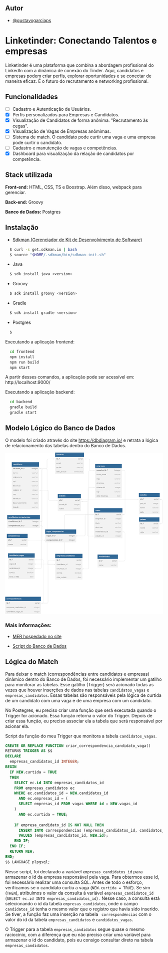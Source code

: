 ## Autor

- [@gustavogarciaps](https://github.com/gustavogarciaps)

# Linketinder: Conectando Talentos e empresas

Linketinder é uma plataforma que combina a abordagem profissional do LinkedIn com a dinâmica de conexão do Tinder. Aqui, candidatos e empresas podem criar perfis, explorar oportunidades e se conectar de maneira eficaz. É o futuro do recrutamento e networking profissional.

## Funcionalidades

- [ ] Cadastro e Autenticação de Usuários.
- [x] Perfis personalizados para Empresas e Candidatos.
- [x] Visualização de Candidatos de forma anônima. "Recrutamento às cegas".
- [x] Visualização de Vagas de Empresas anômimas.
- [ ] Sistema de match. O candidato pode curtir uma vaga e uma empresa pode curtir o candidato.
- [ ] Cadastro e manutenção de vagas e competências.
- [x] Dashboard para visualização da relação de candidatos por competência.

## Stack utilizada

**Front-end:** HTML, CSS, TS e Boostrap. Além disso, webpack para gerenciar.

**Back-end:** Groovy

**Banco de Dados:** Postgres

## Instalação

- [Sdkman (Gerenciador de Kit de Desenvolvimento de Software)](https://sdkman.io/)

```bash
  $ curl -s get.sdkman.io | bash
  $ source "$HOME/.sdkman/bin/sdkman-init.sh"
```

- Java

```bash
  $ sdk install java <version>
```
- Groovy

```bash
  $ sdk install groovy <version>
```
- Gradle

```bash
  $ sdk install gradle <version>
```
 - Postgres
```bash
  $ 
```
Executando a aplicação frontend:

```bash
  cd frontend
  npm install
  npm run build
  npm start
```
A partir desses comandos, a aplicação pode ser acessível em: http://localhost:9000/

Executando a aplicação backend:

```bash
  cd backend
  gradle build
  gradle start
```

## Modelo Lógico do Banco de Dados

O modelo foi criado através do site https://dbdiagram.io/ e retrata a lógica de relacionamento das tabelas dentro do Banco de Dados.

![MER](https://raw.githubusercontent.com/gustavogarciaps/Linketinder/ab979c68b8f7fe96e07f0e1c35c5cb2d4b7743ed/docs/mer.svg)

### Mais informações:

- [MER hospedado no site](https://dbdiagram.io/d/Linketinder-65172b5fffbf5169f0c2c134)

- [Script do Banco de Dados](https://github.com/gustavogarciaps/Linketinder/blob/master/docs/script.sql)

## Lógica do Match

Para deixar o match (correspondências entre candidatos e empresas) dinâmico dentro do Banco de Dados, foi necessário implementar um gatilho para monitorar as tabelas. Esse gatilho (Trigger) será acionado todas as vezes que houver inserções de dados nas tabelas ```candidatos_vagas``` e ```empresas_candidatos```. Essas tabelas são responsáveis pela lógica de curtida de um candidato com uma vaga e de uma empresa com um candidato.

No Postegres, eu preciso criar uma função que será executada quando o Trigger for acionado. Essa função retorna o valor do Trigger. Depois de criar essa função, eu preciso associar ela a tabela que será responsável por acionar ela.


Script da função do meu Trigger que monitora a tabela ```candidatos_vagas```.

```SQL
CREATE OR REPLACE FUNCTION criar_correspondencia_candidato_vaga()
RETURNS TRIGGER AS $$
DECLARE
  empresas_candidatos_id INTEGER;
BEGIN
  IF NEW.curtida = TRUE 
  THEN
    SELECT ec.id INTO empresas_candidatos_id
    FROM empresas_candidatos ec
    WHERE ec.candidatos_id = NEW.candidatos_id
      AND ec.empresas_id = (
      SELECT empresas_id FROM vagas WHERE id = NEW.vagas_id
    )
      AND ec.curtida = TRUE;

    IF empresa_candidato_id IS NOT NULL THEN
      INSERT INTO correspondencias (empresas_candidatos_id, candidatos_vagas_id)
      VALUES (empresas_candidatos_id, NEW.id);
    END IF;
  END IF;
  RETURN NEW;
END;
$$ LANGUAGE plpgsql;
```

Nesse script, foi declarado a variável ```empresas_candidatos_id``` para armazenar o id da empresa responsável pela vaga. Para obtermos esse id, foi necessário realizar uma consulta SQL. Antes de todo o esforço, verificamos se o candidato curtiu a vaga (```NEW.curtida = TRUE```). Se sim (```THEN```), atribuímos o valor da consulta à variável ```empresas_candidatos_id``` (```SELECT ec.id INTO empresas_candidatos_id```) . Nesse caso, a consulta está selecionando o id da tabela ```empresas_candidatos```, onde o campo ```candidatos_id``` tenha o mesmo valor que o registro que havia sido inserido. Se tiver, a função faz uma inserção na tabela ``` correspondências``` com o valor do id da tabela ```empresas_candidatos``` e ```candidatos_vagas```.

O Trigger para a tabela ```empresas_candidatos``` segue quase o mesmo raciocínio, com a diferença que eu não preciso criar uma variável para armazenar o id do candidato, pois eu consigo consultar direto na tabela ```empresas_candidatos```.


